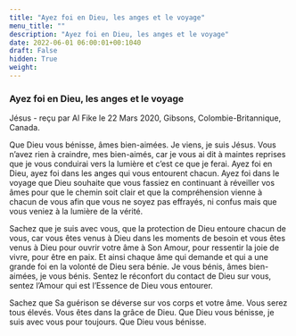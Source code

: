 ```yaml
---
title: "Ayez foi en Dieu, les anges et le voyage"
menu_title: ""
description: "Ayez foi en Dieu, les anges et le voyage"
date: 2022-06-01 06:00:01+00:1040
draft: False
hidden: True
weight:
---
```

### Ayez foi en Dieu, les anges et le voyage

Jésus - reçu par Al Fike le 22 Mars 2020, Gibsons, Colombie-Britannique, Canada.

Que Dieu vous bénisse, âmes bien-aimées. Je viens, je suis Jésus. Vous n’avez rien à craindre, mes bien-aimés, car je vous ai dit à maintes reprises que je vous conduirai vers la lumière et c’est ce que je ferai. Ayez foi en Dieu, ayez foi dans les anges qui vous entourent chacun. Ayez foi dans le voyage que Dieu souhaite que vous fassiez en continuant à réveiller vos âmes pour que le chemin soit clair et que la compréhension vienne à chacun de vous afin que vous ne soyez pas effrayés, ni confus mais que vous veniez à la lumière de la vérité.

Sachez que je suis avec vous, que la protection de Dieu entoure chacun de vous, car vous êtes venus à Dieu dans les moments de besoin et vous êtes venus à Dieu pour ouvrir votre âme à Son Amour, pour ressentir la joie de vivre, pour être en paix. Et ainsi chaque âme qui demande et qui a une grande foi en la volonté de Dieu sera bénie. Je vous bénis, âmes bien-aimées, je vous bénis. Sentez le réconfort du contact de Dieu sur vous, sentez l’Amour qui est l’Essence de Dieu vous entourer.

Sachez que Sa guérison se déverse sur vos corps et votre âme. Vous serez tous élevés. Vous êtes dans la grâce de Dieu. Que Dieu vous bénisse, je suis avec vous pour toujours. Que Dieu vous bénisse.
